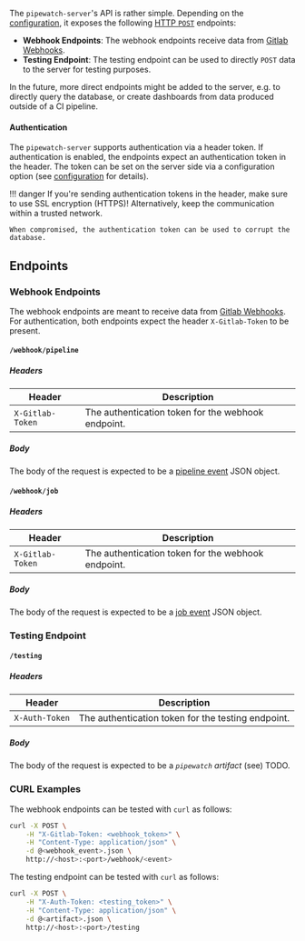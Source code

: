 The `pipewatch-server`'s API is rather simple.
Depending on the [configuration](../configuration), it exposes the following [HTTP `POST`](https://developer.mozilla.org/en-US/docs/Web/HTTP/Methods/POST) endpoints:

- **Webhook Endpoints**: The webhook endpoints receive data from [Gitlab Webhooks](https://docs.gitlab.com/ee/user/project/integrations/webhooks.html).
- **Testing Endpoint**: The testing endpoint can be used to directly `POST` data to the server for testing purposes.

In the future, more direct endpoints might be added to the server, e.g. to directly query the database, or create dashboards from data produced outside of a CI pipeline.

#### Authentication

The `pipewatch-server` supports authentication via a header token.
If authentication is enabled, the endpoints expect an authentication token in the header.
The token can be set on the server side via a configuration option (see [configuration](../configuration) for details).

!!! danger
    If you're sending authentication tokens in the header, make sure to use SSL encryption (HTTPS)!
    Alternatively, keep the communication within a trusted network.

    When compromised, the authentication token can be used to corrupt the database.

## Endpoints

### Webhook Endpoints

The webhook endpoints are meant to receive data from [Gitlab Webhooks](https://docs.gitlab.com/ee/user/project/integrations/webhooks.html).
For authentication, both endpoints expect the header `X-Gitlab-Token` to be present.

#### `/webhook/pipeline`

##### Headers

| Header           | Description                                        |
|------------------|----------------------------------------------------|
| `X-Gitlab-Token` | The authentication token for the webhook endpoint. |

##### Body

The body of the request is expected to be a [pipeline event](https://docs.gitlab.com/ee/user/project/integrations/webhook_events.html#pipeline-events) JSON object.

#### `/webhook/job`

##### Headers

| Header           | Description                                        |
|------------------|----------------------------------------------------|
| `X-Gitlab-Token` | The authentication token for the webhook endpoint. |

##### Body

The body of the request is expected to be a [job event](https://docs.gitlab.com/ee/user/project/integrations/webhook_events.html#job-events) JSON object.

### Testing Endpoint

#### `/testing`

##### Headers

| Header         | Description                                        |
|----------------|----------------------------------------------------|
| `X-Auth-Token` | The authentication token for the testing endpoint. |

##### Body

The body of the request is expected to be a _`pipewatch` artifact_ (see) TODO.

### CURL Examples

The webhook endpoints can be tested with `curl` as follows:

```bash
curl -X POST \
    -H "X-Gitlab-Token: <webhook_token>" \
    -H "Content-Type: application/json" \
    -d @<webhook_event>.json \
    http://<host>:<port>/webhook/<event>
```

The testing endpoint can be tested with `curl` as follows:

```bash
curl -X POST \
    -H "X-Auth-Token: <testing_token>" \
    -H "Content-Type: application/json" \
    -d @<artifact>.json \
    http://<host>:<port>/testing
```
